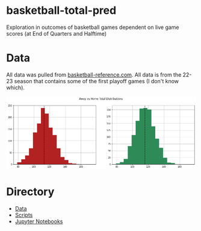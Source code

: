 # basketball-total-pred
 Exploration in outcomes of basketball games dependent on live game scores (at End of Quarters and Halftime)

# Data
 All data was pulled from [basketball-reference.com](https://www.basketball-reference.com/). All data is from the 22-23 season that contains some of the first playoff games (I don't know which). 


![Away vs Home Total Data](/figs/avh.png)

# Directory
 - [Data](/data)
 - [Scripts](/scripts)
 - [Jupyter Notebooks](/notebooks)